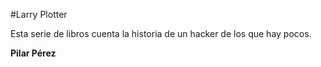 #Larry Plotter

Esta serie de libros cuenta la historia de un hacker de los que hay pocos.

**Pilar Pérez**


